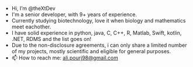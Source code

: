 - Hi, I’m @theXtDev
- I'm a senior developer, with 9+ years of experience.
- Currently studying biotechnology, love it when biology and mathematics meet eachother.
- I have solid experience in python, java, C, C++, R, Matlab, Swift, kotlin, .NET, RDMS and the list goes on!
- Due to the non-disclosure agreements, i can only share a limited number of my projects,  mostly scientific and eligible for general purposes.
- 📫 How to reach me: ali.pourj98@gmail.com




